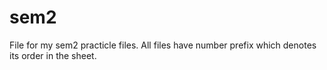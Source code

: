 # sem2
 File for my sem2 practicle files. All files have number prefix which denotes its order in the sheet.
